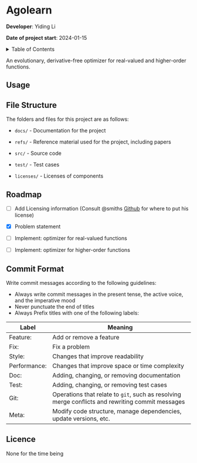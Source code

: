 # Agolearn

**Developer**: Yiding Li

**Date of project start**: 2024-01-15

<details>
  <summary>Table of Contents</summary>
  <ul>
    <li>
      <a href="#setup">Setup</a>
    </li>
    <li>
      <a href="#usage">Usage</a>
    </li>
    <li>
      <a href="#file-structure">File Structure</a>
    </li>
    <li>
      <a href="#roadmap">Roadmap</a>
    </li>
    <li>
      <a href="#commit-format">Commit Format</a>
    </li>
    <li>
      <a href="#licence">License</a>
    </li>
  </ul>
</details>


An evolutionary, derivative-free optimizer for real-valued and higher-order functions.

## Usage



## File Structure

The folders and files for this project are as follows:

* `docs/` - Documentation for the project

* `refs/` - Reference material used for the project, including papers

* `src/` - Source code

* `test/` - Test cases

* `licenses/` - Licenses of components

## Roadmap

- [ ] Add Licensing information (Consult @smiths [Github](https://github.com/smiths) for where to put his license)

- [x] Problem statement

- [ ] Implement: optimizer for real-valued functions

- [ ] Implement: optimizer for higher-order functions

## Commit Format

Write commit messages according to the following guidelines:

* Always write commit messages in the present tense, the active voice, and the imperative mood
* Never punctuate the end of titles
* Always Prefix titles with one of the following labels:

|Label|Meaning|
|-|--------|
|Feature:| Add or remove a feature|
|Fix:| Fix a problem |
|Style:| Changes that improve readability|
|Performance: | Changes that improve space or time complexity |
|Doc: | Adding, changing, or removing documentation |
|Test: | Adding, changing, or removing test cases |
|Git: | Operations that relate to `git`, such as resolving merge conflicts and rewriting commit messages |
|Meta: | Modify code structure, manage dependencies, update versions, etc. |

## Licence
None for the time being